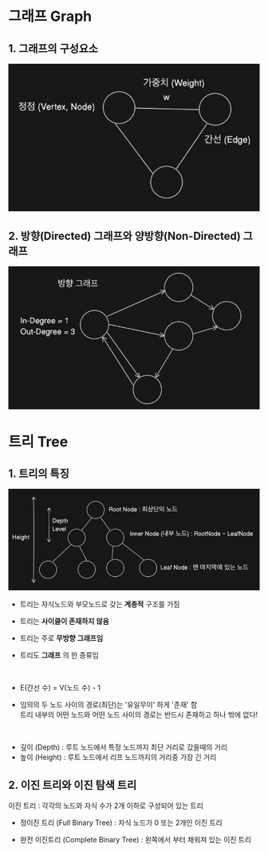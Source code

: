 # 그래프 Graph

## 1. 그래프의 구성요소

![Graph](./img/graph.png)

## 2. 방향(Directed) 그래프와 양방향(Non-Directed) 그래프

![degree](./img/degree.png)

# 트리 Tree

## 1. 트리의 특징

![tree](./img/tree.png)

-   트리는 자식노드와 부모노드로 갖는 **계층적** 구조를 가짐
-   트리는 **사이클이 존재하지 않음**
-   트리는 주로 **무방향 그래프임**
-   트리도 **그래프** 의 한 종류임

    <br/>

-   E(간선 수) = V(노드 수) - 1
-   임의의 두 노드 사이의 경로(최단)는 '유일무이' 하게 '존재' 함 <br/>
    트리 내부의 어떤 노드와 어떤 노드 사이의 경로는 반드시 존재하고 하나 밖에 없다!

<br/>

-   깊이 (Depth) : 루트 노드에서 특정 노드까지 최단 거리로 갔을때의 거리
-   높이 (Height) : 루트 노드에서 리프 노드까지의 거리중 가장 긴 거리

## 2. 이진 트리와 이진 탐색 트리

이진 트리 : 각각의 노드와 자식 수가 2개 이하로 구성되어 있는 트리

-   정이진 트리 (Full Binary Tree) : 자식 노드가 0 또는 2개인 이진 트리

-   완전 이진트리 (Complete Binary Tree) : 왼쪽에서 부터 채워져 있는 이진 트리
